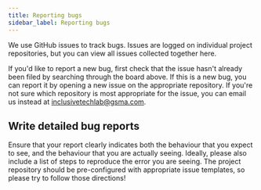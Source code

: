 ```yaml
---
title: Reporting bugs
sidebar_label: Reporting bugs
---
```


We use GitHub issues to track bugs. Issues are logged on individual project
repositories, but you can view all issues collected together here.

If you'd like to report a new bug, first check that the issue hasn't already
been filed by searching through the board above. If this is a new bug, you can
report it by opening a new issue on the appropriate repository. If you're not
sure which repository is most appropriate for the issue, you can email us
instead at inclusivetechlab@gsma.com.

## Write detailed bug reports

Ensure that your report clearly indicates both the behaviour that you expect to
see, and the behaviour that you are actually seeing. Ideally, please also
include a list of steps to reproduce the error you are seeing. The project
repository should be pre-configured with appropriate issue templates, so please
try to follow those directions!
